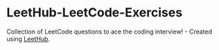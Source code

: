 # LeetHub-LeetCode-Exercises
Collection of LeetCode questions to ace the coding interview! - Created using [LeetHub](https://github.com/QasimWani/LeetHub).
